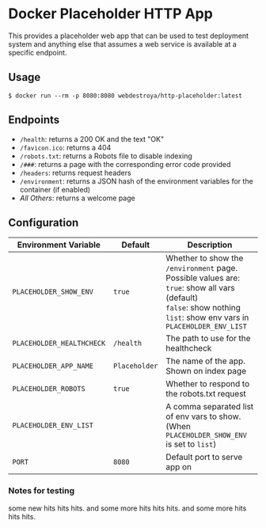 # Docker Placeholder HTTP App

This provides a placeholder web app that can be used to test deployment system and anything else that assumes a web service is available at a specific endpoint.

## Usage

```
$ docker run --rm -p 8080:8080 webdestroya/http-placeholder:latest
```

## Endpoints
* `/health`: returns a 200 OK and the text "OK"
* `/favicon.ico`: returns a 404
* `/robots.txt`: returns a Robots file to disable indexing
* `/###`: returns a page with the corresponding error code provided
* `/headers`: returns request headers
* `/environment`: returns a JSON hash of the environment variables for the container (if enabled)
* *All Others*: returns a welcome page


## Configuration

| Environment Variable | Default | Description |
| --------------------- | ------------ | ------------ |
| `PLACEHOLDER_SHOW_ENV` | `true` | Whether to show the `/environment` page.<br>Possible values are:<br>`true`: show all vars (default)<br>`false`: show nothing<br>`list`: show env vars in `PLACEHOLDER_ENV_LIST`  |
| `PLACEHOLDER_HEALTHCHECK` | `/health` | The path to use for the healthcheck |
| `PLACEHOLDER_APP_NAME` | `Placeholder` | The name of the app. Shown on index page |
| `PLACEHOLDER_ROBOTS` | `true` | Whether to respond to the robots.txt request |
| `PLACEHOLDER_ENV_LIST` | | A comma separated list of env vars to show.<br>(When `PLACEHOLDER_SHOW_ENV` is set to `list`) |
| `PORT` | `8080` | Default port to serve app on |


### Notes for testing
some new hits hits hits.
and some more hits hits hits.
and some more hits hits hits.
